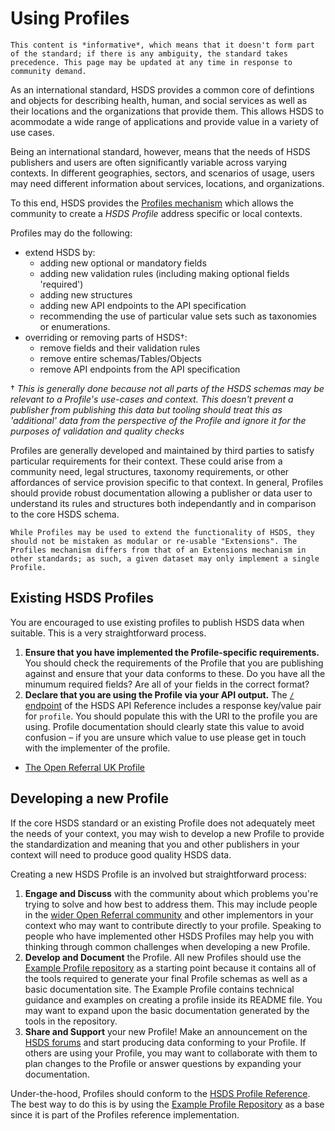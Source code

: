 Using Profiles
=============================

```{note}
This content is *informative*, which means that it doesn't form part of the standard; if there is any ambiguity, the standard takes precedence. This page may be updated at any time in response to community demand.
```
As an international standard, HSDS provides a common core of defintions and objects for describing health, human, and social services as well as their locations and the organizations that provide them. This allows HSDS to acommodate a wide range of applications and provide value in a variety of use cases.

Being an international standard, however, means that the needs of HSDS publishers and users are often significantly variable across varying contexts. In different geographies, sectors, and scenarios of usage, users may need different information about services, locations, and organizations.

To this end, HSDS provides the [Profiles mechanism](profiles) which allows the community to create a *HSDS Profile* address specific or local contexts.

Profiles may do the following:

* extend HSDS by:
  * adding new optional or mandatory fields
  * adding new validation rules (including making optional fields 'required')
  * adding new structures
  * adding new API endpoints to the API specification
  * recommending the use of particular value sets such as taxonomies or enumerations.
* overriding or removing parts of HSDS†:
  * remove fields and their validation rules
  * remove entire schemas/Tables/Objects
  * remove API endpoints from the API specification

† *This is generally done because not all parts of the HSDS schemas may be relevant to a Profile's use-cases and context. This doesn't prevent a publisher from publishing this data but tooling should treat this as 'additional' data from the perspective of the Profile and ignore it for the purposes of validation and quality checks*

Profiles are generally developed and maintained by third parties to satisfy particular requirements for their context. These could arise from a community need, legal structures, taxonomy requirements, or other affordances of service provision specific to that context. In general, Profiles should provide robust documentation allowing a publisher or data user to understand its rules and structures both independantly and in comparison to the core HSDS schema.

```{admonition} Profiles are not Extensions
While Profiles may be used to extend the functionality of HSDS, they should not be mistaken as modular or re-usable "Extensions". The Profiles mechanism differs from that of an Extensions mechanism in other standards; as such, a given dataset may only implement a single Profile.
```

## Existing HSDS Profiles

You are encouraged to use existing profiles to publish HSDS data when suitable. This is a very straightforward process.

1. **Ensure that you have implemented the Profile-specific requirements.** You should check the requirements of the Profile that you are publishing against and ensure that your data conforms to these. Do you have all the minumum required fields? Are all of your fields in the correct format?
2. **Declare that you are using the Profile via your API output.** The [`/` endpoint](../hsds/api_reference.md#endpoint-details) of the HSDS API Reference includes a response key/value pair for `profile`. You should populate this with the URI to the profile you are using. Profile documentation should clearly state this value to avoid confusion &ndash; if you are unsure which value to use please get in touch with the implementer of the profile.

* [The Open Referral UK Profile](https://docs.openreferraluk.org/en/latest/)

## Developing a new Profile

If the core HSDS standard or an existing Profile does not adequately meet the needs of your context, you may wish to develop a new Profile to provide the standardization and meaning that you and other publishers in your context will need to produce good quality HSDS data.

Creating a new HSDS Profile is an involved but straightforward process:

1. **Engage and Discuss** with the community about which problems you're trying to solve and how best to address them. This may include people in the [wider Open Referral community](https://forum.openreferral.org/) and other implementors in your context who may want to contribute directly to your profile. Speaking to people who have implemented other HSDS Profiles may help you with thinking through common challenges when developing a new Profile.
2. **Develop and Document** the Profile. All new Profiles should use the [Example Profile repository](https://github.com/openreferral/hsds_example_profile) as a starting point because it contains all of the tools required to generate your final Profile schemas as well as a basic documentation site. The Example Profile contains technical guidance and examples on creating a profile inside its README file. You may want to expand upon the basic documentation generated by the tools in the repository.
3. **Share and Support** your new Profile! Make an announcement on the [HSDS forums](https://forum.openreferral.org/) and start producing data conforming to your Profile. If others are using your Profile, you may want to collaborate with them to plan changes to the Profile or answer questions by expanding your documentation.

Under-the-hood, Profiles should conform to the [HSDS Profile Reference](profiles). The best way to do this is by using the [Example Profile Repository](https://github.com/openreferral/hsds_example_profile) as a base since it is part of the Profiles reference implementation.
